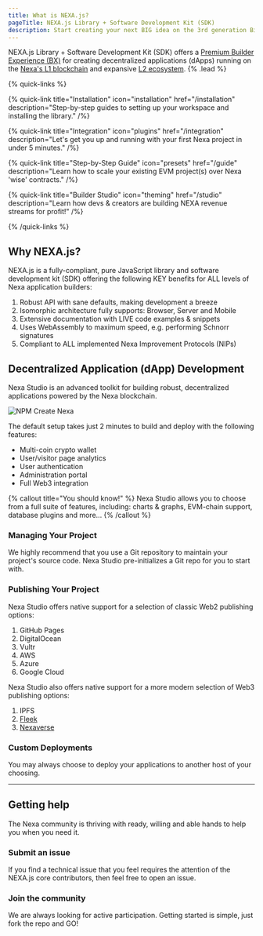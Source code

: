 ```yaml
---
title: What is NEXA.js?
pageTitle: NEXA.js Library + Software Development Kit (SDK)
description: Start creating your next BIG idea on the 3rd generation Bitcoin network that's delivering over 100K TPS.
---
```


NEXA.js Library + Software Development Kit (SDK) offers a [Premium Builder Experience (BX)](/bx) for creating decentralized applications (dApps) running on the [Nexa's L1 blockchain](https://nexa.org/) and expansive [L2 ecosystem](https://nexa.sh/meta). {% .lead %}


{% quick-links %}

{% quick-link title="Installation" icon="installation" href="/installation" description="Step-by-step guides to setting up your workspace and installing the library." /%}

{% quick-link title="Integration" icon="plugins" href="/integration" description="Let's get you up and running with your first Nexa project in under 5 minutes." /%}

{% quick-link title="Step-by-Step Guide" icon="presets" href="/guide" description="Learn how to scale your existing EVM project(s) over Nexa 'wise' contracts." /%}

{% quick-link title="Builder Studio" icon="theming" href="/studio" description="Learn how devs & creators are building NEXA revenue streams for profit!" /%}

{% /quick-links %}


## Why NEXA.js?

NEXA.js is a fully-compliant, pure JavaScript library and software development kit (SDK) offering the following KEY benefits for ALL levels of Nexa application builders:

1. Robust API with sane defaults, making development a breeze
2. Isomorphic architecture fully supports: Browser, Server and Mobile
3. Extensive documentation with LIVE code examples & snippets
4. Uses WebAssembly to maximum speed, e.g. performing Schnorr signatures
5. Compliant to ALL implemented Nexa Improvement Protocols (NIPs)


## Decentralized Application (dApp) Development

Nexa Studio is an advanced toolkit for building robust, decentralized applications powered by the Nexa blockchain.

![NPM Create Nexa](/screenshots/npm-create-nexa.png)

The default setup takes just 2 minutes to build and deploy with the following features:

- Multi-coin crypto wallet
- User/visitor page analytics
- User authentication
- Administration portal
- Full Web3 integration

{% callout title="You should know!" %}
Nexa Studio allows you to choose from a full suite of features, including: charts & graphs, EVM-chain support, database plugins and more...
{% /callout %}


### Managing Your Project

We highly recommend that you use a Git repository to maintain your project's source code. Nexa Studio pre-initializes a Git repo for you to start with.

### Publishing Your Project

Nexa Studio offers native support for a selection of classic Web2 publishing options:

1. GitHub Pages
2. DigitalOcean
3. Vultr
4. AWS
5. Azure
6. Google Cloud

Nexa Studio also offers native support for a more modern selection of Web3 publishing options:

1. IPFS
2. [Fleek](https://fleek.co/)
3. [Nexaverse](https://nexaverse.org)

### Custom Deployments

You may always choose to deploy your applications to another host of your choosing.

---

## Getting help

The Nexa community is thriving with ready, willing and able hands to help you when you need it.

### Submit an issue

If you find a technical issue that you feel requires the attention of the NEXA.js core contributors, then feel free to open an issue.

### Join the community

We are always looking for active participation. Getting started is simple, just fork the repo and GO!
